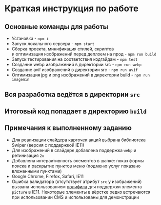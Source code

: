 # Краткая инструкция по работе

## Основные команды для работы
- Установка - `npm i`
- Запуск локального сервера - `npm start`
- Сборка проекта, минификация стилей, скриптов <br>
  и оптимизация изображений перед деплоем на прод - `npm run build`
- Запуск тестирования на соответствия кодгайдам - `npm test`
- Создание webp изображений в директории src - `npm run webp`
- Создание avif изображений в директории src - `npm run avif`
- Оптимизация jpg и png изображений в директории build - `npm run imagemin`

## Вся разработка ведётся в директории `src`
## Итоговый код попадает в директорию `build`

## Примечания к выполненному заданию
- Для реализации слайдера карточек акций выбрана библиотека Swiper (версия с поддержкой IE11)
- Для изображений в слайдере добавлена поддержка `webp` и ретинизация `2x`
- Добавлена интерактивность элементов в шапке: показ формы поиска и раскрытие пунктов меню (подменю услуг показано вложенными пунктами)
- Google Chrome, Firefox, Safari, IE11
- Ошибка валидатора (отсутствует атрибут `src` у изображений) вызвана использованием [полифила](http://scottjehl.github.io/picturefill/) для
поддержки элемента `picture` в IE11. Некоторые элементы в вёрстке редко встречаются при использовании CMS и использованы для демонстрации
